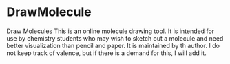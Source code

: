 # DrawMolecule
Draw Molecules
This is an online molecule drawing tool.
It is intended for use by chemistry students who may wish to sketch out a molecule and need better visualization than pencil and paper.
It is maintained by th author.
I do not keep track of valence, but if there is a demand for this, I will add it.
